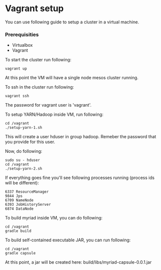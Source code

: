 # Vagrant setup

You can use following guide to setup a cluster in a virtual machine.

### Prerequisities
* Virtualbox
* Vagrant

To start the cluster run following:
```shell
vagrant up
```
At this point the VM will have a single node mesos cluster running.

To ssh in the cluster run following:
```shell
vagrant ssh
```
The password for vagrant user is 'vagrant'.

To setup YARN/Hadoop inside VM, run following:
```shell
cd /vagrant
./setup-yarn-1.sh
```
This will create a user hduser in group hadoop. Remeber the password that you provide for this user.

Now, do following:
```shell
sudo su - hduser
cd /vagrant
./setup-yarn-2.sh
```
If everything goes fine you'll see following processes running (process ids will be different):
```shell
6337 ResourceManager
9844 Jps
6709 NameNode
6393 JobHistoryServer
6874 DataNode
```

To build myriad inside VM, you can do following:
```shell
cd /vagrant
gradle build
```

To build self-contained executable JAR, you can run following:
```shell
cd /vagrant
gradle capsule
```
At this point, a jar will be created here: build/libs/myriad-capsule-0.0.1.jar

